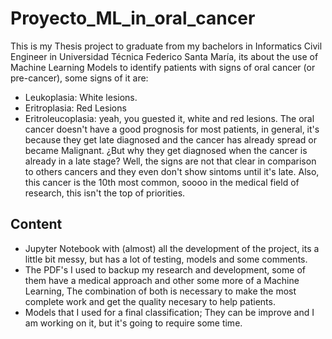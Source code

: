 # Proyecto_ML_in_oral_cancer

This is my Thesis project to graduate from my bachelors in Informatics Civil Engineer in Universidad Técnica Federico Santa María, its about the use of Machine Learning Models to identify patients with signs of oral cancer (or pre-cancer), some signs of it are:
- Leukoplasia: White lesions.
- Eritroplasia: Red Lesions
- Eritroleucoplasia: yeah, you guested it, white and red lesions.
The oral cancer doesn't have a good prognosis for most patients, in general, it's because they get late diagnosed and the cancer has already spread or became Malignant.
¿But why they get diagnosed when the cancer is already in a late stage?
Well, the signs are not that clear in comparison to others cancers and they even don't show sintoms until it's late.
Also, this cancer is the 10th most common, soooo in the medical field of research, this isn't the top of priorities.

## Content
- Jupyter Notebook with (almost) all the development of the project, its a little bit messy, but has a lot of testing, models and some comments.
- The PDF's I used to backup my research and development, some of them have a medical approach and other some more of a Machine Learning, The combination of both is necessary to make the most complete work and get the quality necesary to help patients.
- Models that I used for a final classification; They can be improve and I am working on it, but it's going to require some time.
